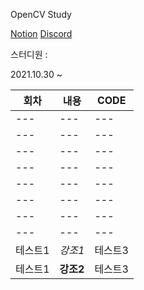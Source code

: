 OpenCV Study 

[Notion](https://www.notion.so/modulabs/OpenCV-823c298baecb46e2b9fdf789f7287f60)
[Discord](https://discord.com/channels/905647017513091142/905647017513091145)

스터디원 : 

2021.10.30 ~ 

|회차|내용|CODE|
|---|---|---|
|---|---|---|
|---|---|---|
|---|---|---|
|---|---|---|
|---|---|---|
|---|---|---|
|---|---|---|
|---|---|---|
|테스트1|*강조1*|테스트3|
|테스트1|**강조2**|테스트3|
